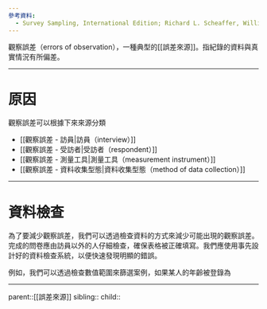 ```yaml
---
參考資料:
  - Survey Sampling, International Edition; Richard L. Scheaffer, William Mendenhall. III
---
```

觀察誤差（errors of observation），一種典型的[[誤差來源]]。指紀錄的資料與真實情況有所偏差。
- - -
# 原因
觀察誤差可以根據下來來源分類
- [[觀察誤差 - 訪員|訪員（interview）]]
- [[觀察誤差 - 受訪者|受訪者（respondent）]]
- [[觀察誤差 - 測量工具|測量工具（measurement instrument）]]
- [[觀察誤差 - 資料收集型態|資料收集型態（method of data collection）]]

- - -
# 資料檢查
為了要減少觀察誤差，我們可以透過檢查資料的方式來減少可能出現的觀察誤差。
完成的問卷應由訪員以外的人仔細檢查，確保表格被正確填寫。我們應使用事先設計好的資料檢查系統，以便快速發現明顯的錯誤。

例如，我們可以透過檢查數值範圍來篩選案例，如果某人的年齡被登錄為
- - -
parent::[[誤差來源]]
sibling::
child::